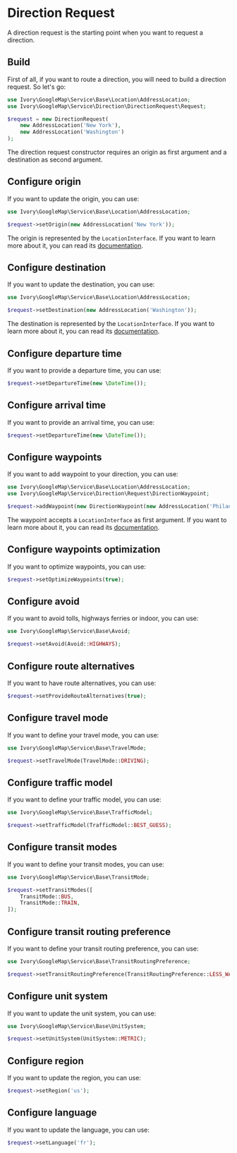 # Direction Request

A direction request is the starting point when you want to request a direction.

## Build

First of all, if you want to route a direction, you will need to build a direction request. So let's go:

``` php
use Ivory\GoogleMap\Service\Base\Location\AddressLocation;
use Ivory\GoogleMap\Service\Direction\DirectionRequest\Request;

$request = new DirectionRequest(
    new AddressLocation('New York'), 
    new AddressLocation('Washington')
);
```

The direction request constructor requires an origin as first argument and a destination as second argument.
 
## Configure origin

If you want to update the origin, you can use:

``` php
use Ivory\GoogleMap\Service\Base\Location\AddressLocation;

$request->setOrigin(new AddressLocation('New York'));
```

The origin is represented by the `LocationInterface`. If you want to learn more about it, you can read its 
[documentation](/docs/service/base.html#location).

## Configure destination

If you want to update the destination, you can use:

``` php
use Ivory\GoogleMap\Service\Base\Location\AddressLocation;

$request->setDestination(new AddressLocation('Washington'));
```

The destination is represented by the `LocationInterface`. If you want to learn more about it, you can read its 
[documentation](/docs/service/base.html#location).

## Configure departure time

If you want to provide a departure time, you can use:

``` php
$request->setDepartureTime(new \DateTime());
```

## Configure arrival time

If you want to provide an arrival time, you can use:

``` php
$request->setDepartureTime(new \DateTime());
```

## Configure waypoints

If you want to add waypoint to your direction, you can use:

``` php
use Ivory\GoogleMap\Service\Base\Location\AddressLocation;
use Ivory\GoogleMap\Service\Direction\Request\DirectionWaypoint;

$request->addWaypoint(new DirectionWaypoint(new AddressLocation('Philadelphia')));
```

The waypoint accepts a `LocationInterface` as first argument. If you want to learn more about it, you can read its 
[documentation](/docs/service/base.html#location).

## Configure waypoints optimization

If you want to optimize waypoints, you can use:

``` php
$request->setOptimizeWaypoints(true);
```

## Configure avoid

If you want to avoid tolls, highways ferries or indoor, you can use:

``` php
use Ivory\GoogleMap\Service\Base\Avoid;

$request->setAvoid(Avoid::HIGHWAYS);
```

## Configure route alternatives

If you want to have route alternatives, you can use:

``` php
$request->setProvideRouteAlternatives(true);
```

## Configure travel mode

If you want to define your travel mode, you can use:

``` php
use Ivory\GoogleMap\Service\Base\TravelMode;

$request->setTravelMode(TravelMode::DRIVING);
```

## Configure traffic model

If you want to define your traffic model, you can use:

``` php
use Ivory\GoogleMap\Service\Base\TrafficModel;

$request->setTrafficModel(TrafficModel::BEST_GUESS);
```

## Configure transit modes

If you want to define your transit modes, you can use:

``` php
use Ivory\GoogleMap\Service\Base\TransitMode;

$request->setTransitModes([
    TransitMode::BUS,
    TransitMode::TRAIN,
]);
```

## Configure transit routing preference

If you want to define your transit routing preference, you can use:

``` php
use Ivory\GoogleMap\Service\Base\TransitRoutingPreference;

$request->setTransitRoutingPreference(TransitRoutingPreference::LESS_WALKING);
```

## Configure unit system

If you want to update the unit system, you can use:

``` php
use Ivory\GoogleMap\Service\Base\UnitSystem;

$request->setUnitSystem(UnitSystem::METRIC);
```

## Configure region

If you want to update the region, you can use:

``` php
$request->setRegion('us');
```

## Configure language

If you want to update the language, you can use:

``` php
$request->setLanguage('fr');
```

